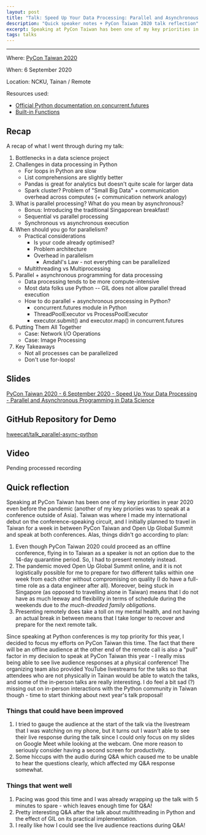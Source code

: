```yaml
---
layout: post
title: "Talk: Speed Up Your Data Processing: Parallel and Asynchronous Programming in Data Science (PyCon TW 2020 Edition)"
description: "Quick speaker notes + PyCon Taiwan 2020 talk reflection"
excerpt: Speaking at PyCon Taiwan has been one of my key priorities in year 2020 even before the pandemic (another of my key prioriies was to speak at a conference outside of Asia). The fact that there will be an offline audience at the other end of the remote call is also a "pull" factor in my decision to speak at PyCon Taiwan this year - I really miss being able to see live audience responses at a physical conference!
tags: talks
---
```

---
Where: [PyCon Taiwan 2020](https://tw.pycon.org/2020/)

When: 6 September 2020

Location: NCKU, Tainan / Remote

Resources used:
- [Official Python documentation on concurrent.futures](https://docs.python.org/3/library/concurrent.futures.html)
- [Built-in Functions](https://docs.python.org/3/library/functions.html#map)

## Recap

A recap of what I went through during my talk:

1. Bottlenecks in a data science project
2. Challenges in data processing in Python
    - For loops in Python are slow
    - List comprehensions are slightly better
    - Pandas is great for analytics but doesn't quite scale for larger data
    - Spark cluster? Problem of "Small Big Data" + communication overhead across computes (+ communication network analogy)
3. What is parallel processing? What do you mean by asynchronous?
    - Bonus: Introducing the traditional Singaporean breakfast!
    - Sequential vs parallel processing
    - Synchronous vs asynchronous execution
4. When should you go for parallelism?
    - Practical considerations
        - Is your code already optimised?
        - Problem architecture
        - Overhead in parallelism
            - Amdahl's Law - not everything can be parallelized
    - Multithreading vs Multiprocessing
5. Parallel + asynchronous programming for data processing
    - Data processing tends to be more compute-intensive
    - Most data folks use Python -- GIL does not allow parallel thread execution       
    - How to do parallel + asynchronous processing in Python?
        - concurrent.futures module in Python
        - ThreadPoolExecutor vs ProcessPoolExecutor
        - executor.submit() and executor.map() in concurrent.futures
7. Putting Them All Together
    - Case: Network I/O Operations
    - Case: Image Processing
7. Key Takeaways
    - Not all processes can be parallelized
    - Don't use for-loops!

## Slides

[PyCon Taiwan 2020 - 6 September 2020 - Speed Up Your Data Processing - Parallel and Asynchronous Programming in Data Science](https://bit.ly/pycontw-parallel-async)

## GitHub Repository for Demo

[hweecat/talk_parallel-async-python](https://github.com/hweecat/talk_parallel-async-python)

## Video

Pending processed recording

## Quick reflection

Speaking at PyCon Taiwan has been one of my key priorities in year 2020 even before the pandemic (another of my key prioriies was to speak at a conference outside of Asia). Taiwan was where I made my international debut on the conference-speaking circuit, and I initially planned to travel in Taiwan for a week in between PyCon Taiwan and Open Up Global Summit and speak at both conferences. Alas, things didn't go according to plan:

1. Even though PyCon Taiwan 2020 could proceed as an offline conference, flying in to Taiwan as a speaker is not an option due to the 14-day quarantine period. So, I had to present remotely instead.
2. The pandemic moved Open Up Global Summit online, and it is not logistically possible for me to prepare for two different talks within one week from each other without compromising on quality (I do have a full-time role as a data engineer after all). Moreover, being stuck in Singapore (as opposed to travelling alone in Taiwan) means that I do not have as much leeway and flexibility in terms of schedule during the weekends due to *the much-dreaded family obligations*.
3. Presenting remotely does take a toll on my mental health, and not having an actual break in between means that I take longer to recover and prepare for the next remote talk.

Since speaking at Python conferences is my top priority for this year, I decided to focus my efforts on PyCon Taiwan this time. The fact that there will be an offline audience at the other end of the remote call is also a "pull" factor in my decision to speak at PyCon Taiwan this year - I really miss being able to see live audience responses at a physical conference! The organizing team also provided YouTube livestreams for the talks so that attendees who are not physically in Tainan would be able to watch the talks, and some of the in-person talks are really interesting. I do feel a bit sad (?) missing out on in-person interactions with the Python community in Taiwan though - time to start thinking about next year's talk proposal!

### Things that could have been improved

1. I tried to gauge the audience at the start of the talk via the livestream that I was watching on my phone, but it turns out I wasn't able to see their live response during the talk since I could only focus on my slides on Google Meet while looking at the webcam. One more reason to seriously consider having a second screen for productivity.
2. Some hiccups with the audio during Q&A which caused me to be unable to hear the questions clearly, which affected my Q&A response somewhat.

### Things that went well

1. Pacing was good this time and I was already wrapping up the talk with 5 minutes to spare - which leaves enough time for Q&A!
2. Pretty interesting Q&A after the talk about multithreading in Python and the effect of GIL on its practical implementation.
3. I really like how I could see the live audience reactions during Q&A!